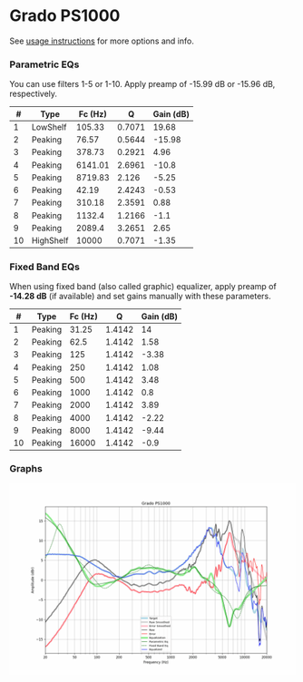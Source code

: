 # Grado PS1000
See [usage instructions](https://github.com/jaakkopasanen/AutoEq#usage) for more options and info.

### Parametric EQs
You can use filters 1-5 or 1-10. Apply preamp of -15.99 dB or -15.96 dB, respectively.

|   # | Type      |   Fc (Hz) |      Q |   Gain (dB) |
|-----|-----------|-----------|--------|-------------|
|   1 | LowShelf  |    105.33 | 0.7071 |       19.68 |
|   2 | Peaking   |     76.57 | 0.5644 |      -15.98 |
|   3 | Peaking   |    378.73 | 0.2921 |        4.96 |
|   4 | Peaking   |   6141.01 | 2.6961 |      -10.8  |
|   5 | Peaking   |   8719.83 | 2.126  |       -5.25 |
|   6 | Peaking   |     42.19 | 2.4243 |       -0.53 |
|   7 | Peaking   |    310.18 | 2.3591 |        0.88 |
|   8 | Peaking   |   1132.4  | 1.2166 |       -1.1  |
|   9 | Peaking   |   2089.4  | 3.2651 |        2.65 |
|  10 | HighShelf |  10000    | 0.7071 |       -1.35 |

### Fixed Band EQs
When using fixed band (also called graphic) equalizer, apply preamp of **-14.28 dB** (if available) and set gains manually with these parameters.

|   # | Type    |   Fc (Hz) |      Q |   Gain (dB) |
|-----|---------|-----------|--------|-------------|
|   1 | Peaking |     31.25 | 1.4142 |       14    |
|   2 | Peaking |     62.5  | 1.4142 |        1.58 |
|   3 | Peaking |    125    | 1.4142 |       -3.38 |
|   4 | Peaking |    250    | 1.4142 |        1.08 |
|   5 | Peaking |    500    | 1.4142 |        3.48 |
|   6 | Peaking |   1000    | 1.4142 |        0.8  |
|   7 | Peaking |   2000    | 1.4142 |        3.89 |
|   8 | Peaking |   4000    | 1.4142 |       -2.22 |
|   9 | Peaking |   8000    | 1.4142 |       -9.44 |
|  10 | Peaking |  16000    | 1.4142 |       -0.9  |

### Graphs
![](./Grado%20PS1000.png)
